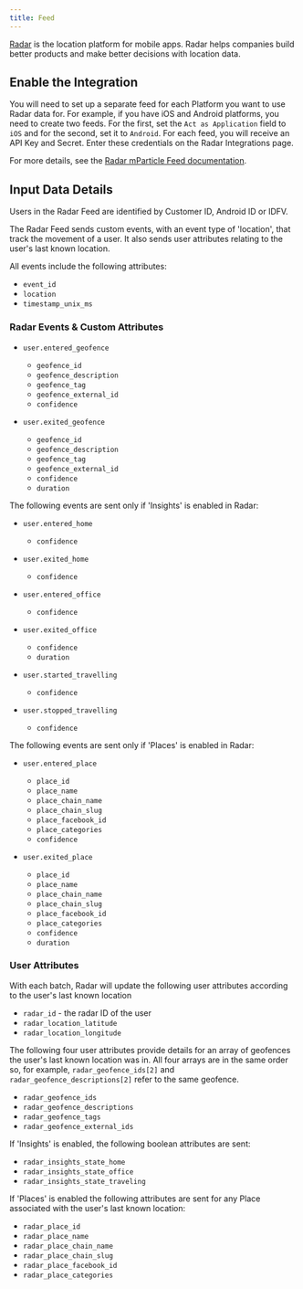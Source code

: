 ```yaml
---
title: Feed
---
```


[Radar](https://radar.io) is the location platform for mobile apps. Radar helps companies build better products and make better decisions with location data.

## Enable the Integration

You will need to set up a separate feed for each Platform you want to use Radar data for. For example, if you have iOS and Android platforms, you need to create two feeds. For the first, set the `Act as Application` field to `iOS` and for the second, set it to `Android`. For each feed, you will receive an API Key and Secret. Enter these credentials on the Radar Integrations page.

For more details, see the [Radar mParticle Feed documentation](https://radar.io/documentation/integrations#event-integrations-mparticle-feed).

## Input Data Details

Users in the Radar Feed are identified by Customer ID, Android ID or IDFV.

The Radar Feed sends custom events, with an event type of 'location', that track the movement of a user. It also sends user attributes relating to the user's last known location.

All events include the following attributes:

  * `event_id`  
  * `location`  
  * `timestamp_unix_ms`  

### Radar Events & Custom Attributes
  * `user.entered_geofence`
    * `geofence_id`
    * `geofence_description`
    * `geofence_tag`
    * `geofence_external_id`
    * `confidence`
    
  * `user.exited_geofence`
    * `geofence_id`
    * `geofence_description`
    * `geofence_tag`
    * `geofence_external_id`
    * `confidence`
    * `duration`
  
The following events are sent only if 'Insights' is enabled in Radar:
  
  * `user.entered_home`
    * `confidence`
  
  * `user.exited_home`
    * `confidence`  

  * `user.entered_office`
    * `confidence`
  
  * `user.exited_office`
    * `confidence` 
    * `duration`

  * `user.started_travelling`
    * `confidence`
  
  * `user.stopped_travelling`
    * `confidence`  

The following events are sent only if 'Places' is enabled in Radar:

  * `user.entered_place`
    * `place_id`
    * `place_name`
    * `place_chain_name`
    * `place_chain_slug`
    * `place_facebook_id`
    * `place_categories`
    * `confidence`
    
  * `user.exited_place`
    * `place_id`
    * `place_name`
    * `place_chain_name`
    * `place_chain_slug`
    * `place_facebook_id`
    * `place_categories`
    * `confidence`
    * `duration`


### User Attributes

With each batch, Radar will update the following user attributes according to the user's last known location

  * `radar_id` - the radar ID of the user
  * `radar_location_latitude`
  * `radar_location_longitude`
  
The following four user attributes provide details for an array of geofences the user's last known location was in. All four arrays are in the same order so, for example, `radar_geofence_ids[2]` and `radar_geofence_descriptions[2]` refer to the same geofence.

  * `radar_geofence_ids`  
  * `radar_geofence_descriptions`  
  * `radar_geofence_tags`  
  * `radar_geofence_external_ids`  

If 'Insights' is enabled, the following boolean attributes are sent:

  * `radar_insights_state_home`  
  * `radar_insights_state_office`  
  * `radar_insights_state_traveling`  

If 'Places' is enabled the following attributes are sent for any Place associated with the user's last known location:

  * `radar_place_id`  
  * `radar_place_name`  
  * `radar_place_chain_name`  
  * `radar_place_chain_slug`  
  * `radar_place_facebook_id`    
  * `radar_place_categories`    